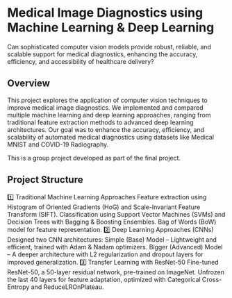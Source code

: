 # Medical Image Diagnostics using Machine Learning & Deep Learning
Can sophisticated computer vision models provide robust, reliable, and scalable support for medical diagnostics, enhancing the accuracy, efficiency, and accessibility of healthcare delivery?

## Overview
This project explores the application of computer vision techniques to improve medical image diagnostics. We implemented and compared multiple machine learning and deep learning approaches, ranging from traditional feature extraction methods to advanced deep learning architectures. Our goal was to enhance the accuracy, efficiency, and scalability of automated medical diagnostics using datasets like Medical MNIST and COVID-19 Radiography.

This is a group project developed as part of the final project.

## Project Structure
1️⃣ Traditional Machine Learning Approaches
Feature extraction using Histogram of Oriented Gradients (HoG) and Scale-Invariant Feature Transform (SIFT).
Classification using Support Vector Machines (SVMs) and Decision Trees with Bagging & Boosting Ensembles.
Bag of Words (BoW) model for feature representation.
2️⃣ Deep Learning Approaches (CNNs)
Designed two CNN architectures:
Simple (Base) Model – Lightweight and efficient, trained with Adam & Nadam optimizers.
Bigger (Advanced) Model – A deeper architecture with L2 regularization and dropout layers for improved generalization.
3️⃣ Transfer Learning with ResNet-50
Fine-tuned ResNet-50, a 50-layer residual network, pre-trained on ImageNet.
Unfrozen the last 40 layers for feature adaptation, optimized with Categorical Cross-Entropy and ReduceLROnPlateau.




